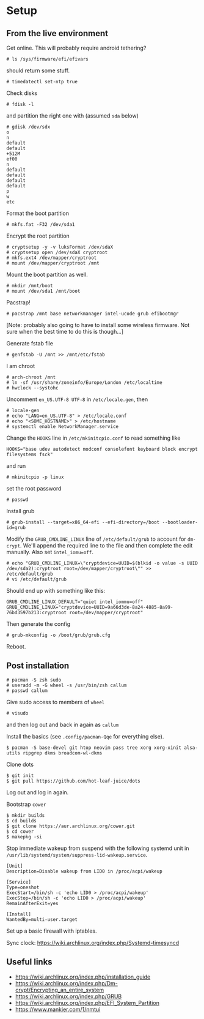 # Setup

## From the live environment

Get online. This will probably require android tethering?

    # ls /sys/firmware/efi/efivars

should return some stuff.

    # timedatectl set-ntp true

Check disks

    # fdisk -l

and partition the right one with (assumed `sda` below)

    # gdisk /dev/sdx
    o
    n
    default
    default
    +512M
    ef00
    n
    default
    default
    default
    default
    p
    w
    etc

Format the boot partition

    # mkfs.fat -F32 /dev/sda1

Encrypt the root partition

    # cryptsetup -y -v luksFormat /dev/sdaX
    # cryptsetup open /dev/sdaX cryptroot
    # mkfs.ext4 /dev/mapper/cryptroot
    # mount /dev/mapper/cryptroot /mnt

Mount the boot partition as well.

    # mkdir /mnt/boot
    # mount /dev/sda1 /mnt/boot

Pacstrap!

    # pacstrap /mnt base networkmanager intel-ucode grub efibootmgr

[Note: probably also going to have to install some wireless firmware. Not sure
when the best time to do this is though...]

Generate fstab file

    # genfstab -U /mnt >> /mnt/etc/fstab

I am chroot

    # arch-chroot /mnt
    # ln -sf /usr/share/zoneinfo/Europe/London /etc/localtime
    # hwclock --systohc

Uncomment `en_US.UTF-8 UTF-8` in `/etc/locale.gen`, then

    # locale-gen
    # echo "LANG=en_US.UTF-8" > /etc/locale.conf
    # echo "<SOME_HOSTNAME>" > /etc/hostname
    # systemctl enable NetworkManager.service

Change the `HOOKS` line in `/etc/mkinitcpio.conf` to read something like

    HOOKS="base udev autodetect modconf consolefont keyboard block encrypt filesystems fsck"

and run

    # mkinitcpio -p linux

set the root password

    # passwd

Install grub

    # grub-install --target=x86_64-efi --efi-directory=/boot --bootloader-id=grub

Modify the `GRUB_CMDLINE_LINUX` line of `/etc/default/grub` to account for
`dm-crypt`. We'll append the required line to the file and then complete the
edit manually. Also set `intel_iomu=off`.

    # echo "GRUB_CMDLINE_LINUX=\"cryptdevice=UUID=$(blkid -o value -s UUID /dev/sda2):cryptroot root=/dev/mapper/cryptroot\"" >> /etc/default/grub
    # vi /etc/default/grub

Should end up with something like this:

    GRUB_CMDLINE_LINUX_DEFAULT="quiet intel_iommu=off"
    GRUB_CMDLINE_LINUX="cryptdevice=UUID=9a66d3de-8a24-4885-8a99-76bd3597b213:cryptroot root=/dev/mapper/cryptroot"

Then generate the config

    # grub-mkconfig -o /boot/grub/grub.cfg

Reboot.

## Post installation

    # pacman -S zsh sudo
    # useradd -m -G wheel -s /usr/bin/zsh callum
    # passwd callum

Give sudo access to members of `wheel`

    # visudo

and then log out and back in again as `callum`

Install the basics (see `.config/pacman-Qqe` for everything else).

    $ pacman -S base-devel git htop neovim pass tree xorg xorg-xinit alsa-utils ripgrep dkms broadcom-wl-dkms

Clone dots

    $ git init
    $ git pull https://github.com/hot-leaf-juice/dots

Log out and log in again.

Bootstrap `cower`

    $ mkdir builds
    $ cd builds
    $ git clone https://aur.archlinux.org/cower.git
    $ cd cower
    $ makepkg -si

Stop immediate wakeup from suspend with the following systemd unit in
`/usr/lib/systemd/system/suppress-lid-wakeup.service`.

    [Unit]
    Description=Disable wakeup from LID0 in /proc/acpi/wakeup

    [Service]
    Type=oneshot
    ExecStart=/bin/sh -c 'echo LID0 > /proc/acpi/wakeup'
    ExecStop=/bin/sh -c 'echo LID0 > /proc/acpi/wakeup'
    RemainAfterExit=yes

    [Install]
    WantedBy=multi-user.target

Set up a basic firewall with iptables.

Sync clock: https://wiki.archlinux.org/index.php/Systemd-timesyncd

## Useful links

- https://wiki.archlinux.org/index.php/installation_guide
- https://wiki.archlinux.org/index.php/Dm-crypt/Encrypting_an_entire_system
- https://wiki.archlinux.org/index.php/GRUB
- https://wiki.archlinux.org/index.php/EFI_System_Partition
- https://www.mankier.com/1/nmtui
